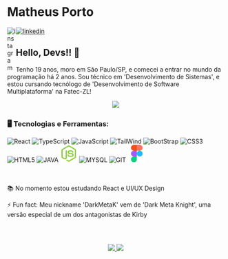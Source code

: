 <h1 align="left">Matheus Porto</h1>
<a href="https://www.instagram.com/mattport0/">
  <img align="left" width="20px" src="https://raw.githubusercontent.com/rahuldkjain/github-profile-readme-generator/master/src/images/icons/Social/instagram.svg" alt="instagram" style="vertical-align:top;">
</a> 
<a href="https://www.linkedin.com/in/matheusport0/">
  <img width="20px" src="https://raw.githubusercontent.com/rahuldkjain/github-profile-readme-generator/master/src/images/icons/Social/linked-in-alt.svg" alt="linkedin" style="vertical-align:top;">
</a>

</br>

## Hello, Devs!! 👋

Tenho 19 anos, moro em São Paulo/SP, e comecei a entrar no mundo da programação há 2 anos. Sou técnico em 'Desenvolvimento de Sistemas', e estou cursando tecnólogo de 'Desenvolvimento de Software Multiplataforma' na Fatec-ZL!

<p align="center">
  <img src="https://64.media.tumblr.com/385139bd2dd06a83e3d77a344ac75b6f/tumblr_poadlrKmmP1x8m0qto2_1280.gif" width="350">
</p>

### 🖥️ Tecnologias e Ferramentas:
<div>
  <img width="40px" src="https://cdn.jsdelivr.net/gh/devicons/devicon/icons/react/react-original.svg" title = "React"/>
  <img width="40px" src="https://cdn.jsdelivr.net/gh/devicons/devicon/icons/typescript/typescript-plain.svg" title = "TypeScript"/>
  <img width="40px" src="https://cdn.jsdelivr.net/gh/devicons/devicon/icons/javascript/javascript-original.svg" title = "JavaScript"/>
  <img width="40px" src="https://cdn.jsdelivr.net/gh/devicons/devicon/icons/tailwindcss/tailwindcss-plain.svg" alt="TailWind"/>
  <img width="40px" src="https://cdn.jsdelivr.net/gh/devicons/devicon/icons/bootstrap/bootstrap-plain.svg" alt="BootStrap"/>
  <img width="40px" src="https://cdn.jsdelivr.net/gh/devicons/devicon/icons/css3/css3-plain.svg" title = "CSS3"/>
  <img width="40px" src="https://cdn.jsdelivr.net/gh/devicons/devicon/icons/html5/html5-plain.svg" title = "HTML5"/>
  <img width="40px" src="https://cdn.jsdelivr.net/gh/devicons/devicon/icons/java/java-original.svg" title = "JAVA"/>
  <img width="40px" src="https://github.com/devicons/devicon/blob/v2.15.1/icons/nodejs/nodejs-plain.svg" title = "Node.JS"/>
  <img width="40px" src="https://cdn.jsdelivr.net/gh/devicons/devicon/icons/mysql/mysql-original.svg" title = "MYSQL"/>
  <img width="40px" src="https://cdn.jsdelivr.net/gh/devicons/devicon/icons/git/git-original.svg" title = "GIT"/>
  <img width="40px" src="https://github.com/devicons/devicon/blob/v2.15.1/icons/figma/figma-original.svg" title = "Figma"/>
</div>

</br>
</br>
<div display="inline-block">
 <p align="left">📚 No momento estou estudando React e UI/UX Design</p>
 <p align="left">⚡ Fun fact: Meu nickname 'DarkMetaK' vem de 'Dark Meta Knight', uma versão especial de um dos antagonistas de Kirby</p>
</div>


</br>

##
<p align="center">
<a href="https://github.com/DarkMetaK">
  <img height="180em" src="https://github-readme-stats-eight-theta.vercel.app/api?username=DarkMetaK&show_icons=true&theme=algolia&include_all_commits=true&count_private=true"/>
  <img height="180em" src="https://github-readme-stats-eight-theta.vercel.app/api/top-langs/?username=DarkMetaK&layout=compact&langs_count=8&theme=algolia"/>
</a>
</p>

